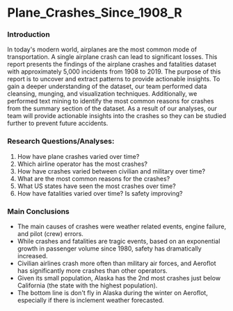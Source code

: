 # Plane_Crashes_Since_1908_R

### Introduction
In today's modern world, airplanes are the most common mode of transportation.  A single airplane crash can lead to significant losses.  This report presents the findings of the airplane crashes and fatalities dataset with approximately 5,000
incidents from 1908 to 2019. The purpose of this report is to uncover and extract patterns to provide actionable insights. To
gain a deeper understanding of the dataset, our team performed data cleansing, munging, and visualization techniques.
Additionally, we performed text mining to identify the most common reasons for crashes from the summary section of the
dataset. As a result of our analyses, our team will provide actionable insights into the crashes so they can be studied further
to prevent future accidents.

### Research Questions/Analyses:
1. How have plane crashes varied over time?
2. Which airline operator has the most crashes?
3. How have crashes varied between civilian and military over time?
4. What are the most common reasons for the crashes?
5. What US states have seen the most crashes over time?
6. How have fatalities varied over time? Is safety improving?

### Main Conclusions
* The main causes of crashes were weather related events, engine failure, and pilot (crew) errors.
* While crashes and fatalities are tragic events, based on an exponential growth in passenger volume since 1980, safety has dramatically increased.
* Civilian airlines crash more often than military air forces, and Aeroflot has significantly more crashes than other operators.
* Given its small population, Alaska has the 2nd most crashes just below California (the state with the highest population).
* The bottom line is don't fly in Alaska during the winter on Aeroflot, especially if there is inclement weather forecasted.

